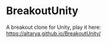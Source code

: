 # BreakoutUnity
A breakout clone for Unity, play it here: 
https://altarya.github.io/BreakoutUnity/
